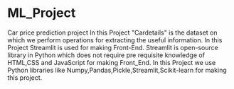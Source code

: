 # ML_Project
Car price prediction project
In this Project "Cardetails" is the dataset on which we perform operations for extracting the useful information.
In this Project Streamlit is used for making Front-End. Streamlit is open-source library in Python which does not require pre requisite knowledge of HTML,CSS and JavaScript for making Front_End.
In this Project we use Python libraries like Numpy,Pandas,Pickle,Streamlit,Scikit-learn for making this project.
